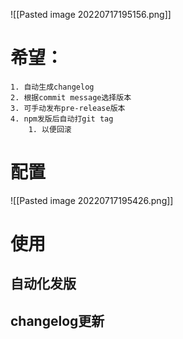 ![[Pasted image 20220717195156.png]]

# 希望：
	1. 自动生成changelog
	2. 根据commit message选择版本
	3. 可手动发布pre-release版本
	4. npm发版后自动打git tag
		1. 以便回滚
# 配置
![[Pasted image 20220717195426.png]]
# 使用
## 自动化发版
## changelog更新